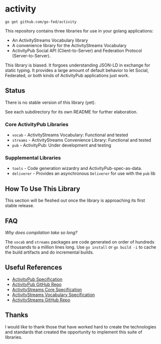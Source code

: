 # activity

`go get github.com/go-fed/activity`

This repository contains three libraries for use in your golang applications:

* An ActivityStreams Vocabulary library
* A convenience library for the ActivityStreams Vocabulary
* ActivityPub Social API (Client-to-Server) and Federation Protocol
  (Server-to-Server).

This library is biased. It forgoes understanding JSON-LD in exchange for static
typing. It provides a large amount of default behavior to let Social,
Federated, or both kinds of ActivityPub applications just work.

## Status

There is no stable version of this library (yet).

See each subdirectory for its own README for further elaboration.

### Core ActivityPub Libraries

* `vocab` - ActivityStreams Vocabulary: Functional and tested
* `streams` - ActivityStreams Convenience Library: Functional and tested
* `pub` - ActivityPub: Under development and testing

### Supplemental Libraries

* `tools` - Code generation wizardry and ActivityPub-spec-as-data.
* `deliverer` - Provides an asynchronous `Deliverer` for use with the `pub` lib

## How To Use This Library

This section will be fleshed out once the library is approaching its first
stable release.

## FAQ

*Why does compilation take so long?*

The `vocab` and `streams` packages are code generated on order of hundreds of
thousands to a million lines long. Use `go install` or `go build -i` to cache
the build artifacts and do incremental builds.

## Useful References

* [ActivityPub Specification](https://www.w3.org/TR/activitypub)
* [ActivityPub GitHub Repo](https://github.com/w3c/activitypub)
* [ActivityStreams Core Specification](https://www.w3.org/TR/activitystreams-core)
* [ActivityStreams Vocabulary Specification](https://www.w3.org/TR/activitystreams-vocabulary)
* [ActivityStreams GitHub Repo](https://github.com/w3c/activitystreams)

## Thanks

I would like to thank those that have worked hard to create the technologies
and standards that created the opportunity to implement this suite of
libraries.
